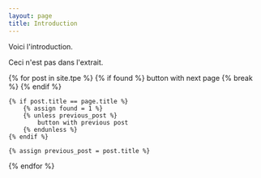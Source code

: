 ```yaml
---
layout: page
title: Introduction
---
```

Voici l'introduction.
<!--more-->
Ceci n'est pas dans l'extrait.


{% for post in site.tpe %}
	{% if found %}
		button with next page
	{% break %}
	{% endif %}

	{% if post.title == page.title %}
		{% assign found = 1 %}
		{% unless previous_post %}
			button with previous post
		{% endunless %}
	{% endif %}
	
	{% assign previous_post = post.title %}
{% endfor %}